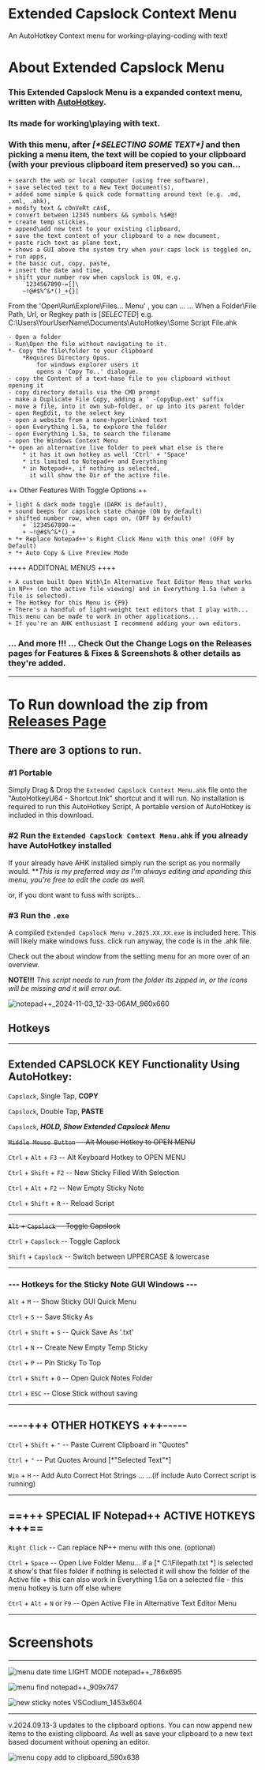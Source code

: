 # Extended Capslock Context Menu
An AutoHotkey Context menu for working-playing-coding with text!

# About Extended Capslock Menu

### This Extended Capslock Menu is a expanded context menu, written with [AutoHotkey](https://www.autohotkey.com).
### Its made for working\playing with text.
### With this menu, after *[\*SELECTING SOME TEXT\*]* and then picking a menu item, the text will be copied to your clipboard (with your previous clipboard item preserved) so you can...

	+ search the web or local computer (using free software),
	+ save selected text to a New Text Document(s),
	+ added some simple & quick code formatting around text (e.g. .md, .xml, .ahk),
	+ modify text & cOnVeRt cAsE,
 	+ convert between 12345 numbers && symbols %$#@!
	+ create temp stickies,
	+ append\add new text to your existing clipboard,
	+ save the text content of your clipboard to a new document,
	+ paste rich text as plane text,
	+ shows a GUI above the system try when your caps lock is toggled on,
	+ run apps,
	+ the basic cut, copy, paste,
	+ insert the date and time,
	+ shift your number row when capslock is ON, e.g.
		`1234567890-=[]\
		~!@#$%^&*()_+{}|


From the 'Open\Run\Explore\Files...  Menu' , you can ...
... When a Folder\File Path, Url, or Regkey path is [*SELECTED*]
e.g. C:\Users\YourUserName\Documents\AutoHotkey\Some Script File.ahk

	- Open a folder
	- Run\Open the file without navigating to it.
	*- Copy the file\folder to your clipboard
		*Requires Directory Opus.
			for windows explorer users it
			opens a 'Copy To..' dialogue.
	- copy the Content of a text-base file to you clipboard without opening it
	- copy directory details via the CMD prompt
	- make a Duplicate File Copy, adding a ' -CopyDup.ext' suffix
	- move a file, into it own sub-folder, or up into its parent folder
	- open RegEdit, to the select key
	- open a website from a none-hyperlinked text
	- open Everything 1.5a, to explore the folder
	- open Everything 1.5a, to search the filename
	- open the Windows Context Menu
	*+ open an alternative live folder to peek what else is there
		* it has it own hotkey as well 'Ctrl' + 'Space'
		* its limited to Notepad++ and Everything
		* in Notepad++, if nothing is selected,
		  it will show the Dir of the active file.

++ Other Features With Toggle Options ++

	+ light & dark mode toggle (DARK is default),
	+ sound beeps for capslock state change (ON by default)
	+ shifted number row, when caps on, (OFF by default)
		+ `1234567890-=
		+ ~!@#$%^&*()_+
	+ *+ Replace Notepad++'s Right Click Menu with this one! (OFF by Default)
	+ *+ Auto Copy & Live Preview Mode

++++ ADDITONAL MENUS ++++

	+ A custom built Open With\In Alternative Text Editor Menu that works in NP++ (on the active file viewing) and in Everything 1.5a (when a file is selected).
	+ The Hotkey for this Menu is {F9}
	+ There's a handful of light-weight text editors that I play with... This menu can be made to work in other applications...
	+ If you're an AHK enthusiast I recommend adding your own editors.


### ... And more !!! ... Check Out the Change Logs on the Releases pages for Features & Fixes & Screenshots & other details as they're added.

***

# To Run download the zip from [Releases Page](https://github.com/indigofairyx/Extended_Capslock_Context_Menu/releases)

## There are 3 options to run.

### \#1 Portable 
Simply Drag & Drop the `Extended Capslock Context Menu.ahk` file onto the "AutoHotkeyU64 - Shortcut.lnk" shortcut and it will run.
No installation is required to run this AutoHotkey Script, A portable version of AutoHotkey is included in this download.

### \#2 Run the `Extended Capslock Context Menu.ahk` if you already have AutoHotkey installed
If your already have AHK installed simply run the script as you normally would. \*\**This is my preferred way as I'm always editing and epanding this menu, you're free to edit the code as well.*

or, if you dont want to fuss with scripts...

### \#3 Run the `.exe`
A compiled `Extended Capslock Menu v.2025.XX.XX.exe` is included here. This will likely make windows fuss. click run anyway, the code is in the .ahk file.

Check out the about window from the setting menu for an more over of an overview.


**NOTE!!!** *This script needs to run from the folder its zipped in, or the icons will be missing and it will error out.*

![notepad++_2024-11-03_12-33-06AM_960x660](https://github.com/user-attachments/assets/787b8ccf-cc80-4655-8fb0-dcfdaad91ee4)




## Hotkeys
***



## Extended CAPSLOCK KEY Functionality Using AutoHotkey:

`Capslock`, Single Tap, **COPY**

`Capslock`, Double Tap, **PASTE**

`Capslock`, ***HOLD, Show Extended Capslock Menu***

~~`Middle Mouse Button` -- Alt Mouse Hotkey to OPEN MENU~~

`Ctrl` + `Alt` + `F3` -- Alt Keyboard Hotkey to OPEN MENU

`Ctrl` + `Shift` + `F2` -- New Sticky Filled With Selection
  
`Ctrl` + `Alt` + `F2` -- New Empty Sticky Note
  
`Ctrl` + `Shift` + `R` -- Reload Script
  
--------------------------------------------------

~~`Alt` + `Capslock` -- Toggle Capslock~~

`Ctrl` + `Capslock` -- Toggle Caplock

`Shift` + `Capslock` -- Switch between UPPERCASE & lowercase

--------------------------------------------------

### --- Hotkeys for the Sticky Note GUI Windows ---

`Alt` + `M` -- Show Sticky GUI Quick Menu

`Ctrl` + `S` -- Save Sticky As

`Ctrl` + `Shift` + `S` -- Quick Save As '.txt'

`Ctrl` + `N` -- Create New Empty Temp Sticky

`Ctrl` + `P` -- Pin Sticky To Top

`Ctrl` + `Shift` + `O` -- Open Quick Notes Folder

`Ctrl` + `ESC` -- Close Stick without saving

**************************************************

## ----+++ OTHER HOTKEYS +++-----

`Ctrl` + `Shift` + `"` -- Paste Current Clipboard in "Quotes"

`Ctrl` + `"` -- Put Quotes Around \[\*"Selected Text"\*]
 
`Win` + `H` -- Add Auto Correct Hot Strings ...
		 ...(if include Auto Correct script is running)
		 
--------------------------------------------------

## ==+++ SPECIAL IF Notepad++ ACTIVE HOTKEYS +++==

`Right Click` -- Can replace NP++ menu with this one. (optional)

`Ctrl` + `Space` -- Open Live Folder Menu...
	if a \[* C:\Filepath.txt \*] is selected it show's that files folder
	if nothing is selected it will show the folder of the Active file
	+ this can also work in Everything 1.5a on a selected file
	- this menu hotkey is turn off else where
 
`Ctrl` + `Alt` + `N` or `F9` -- Open Active File in Alternative Text Editor Menu

***


# Screenshots
***




![menu date time LIGHT MODE notepad++_786x695](https://github.com/user-attachments/assets/e41cd97d-df7b-4358-97e1-e9fa3ea443ab)

![menu find notepad++_909x747](https://github.com/user-attachments/assets/f4f975f5-c17a-487a-ba15-985adb041ecf)

![new sticky notes VSCodium_1453x604](https://github.com/user-attachments/assets/e37ea6ac-1d60-4d2e-874c-4060bdf5572b)




***

v.2024.09.13-3 updates to the clipboard options. You can now append new items to the existing clipboard. As well as save your clipboard to a new text based document without opening an editor. 


![menu copy add to clipboard_590x638](https://github.com/user-attachments/assets/bb542dea-0c4d-4778-a98c-2a99a7e2eed5)


